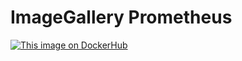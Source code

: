 # ImageGallery Prometheus

[![This image on DockerHub](https://img.shields.io/docker/pulls/stuartshay/imagegallery-prometheus.svg)](https://hub.docker.com/r/stuartshay/imagegallery-prometheus/)


